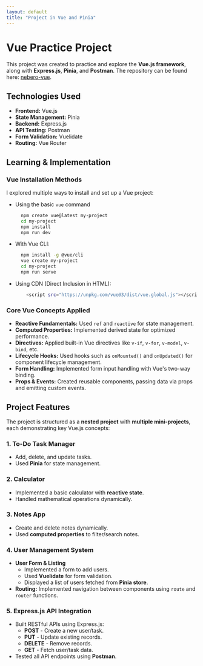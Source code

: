 ```yaml
---
layout: default
title: "Project in Vue and Pinia"
---
```


# Vue Practice Project

This project was created to practice and explore the **Vue.js framework**, along with **Express.js**, **Pinia**, and **Postman**. The repository can be found here: [nebero-vue](https://github.com/Inder-singh001/nebero-vue).

## Technologies Used

- **Frontend:** Vue.js
- **State Management:** Pinia
- **Backend:** Express.js
- **API Testing:** Postman
- **Form Validation:** Vuelidate
- **Routing:** Vue Router

## Learning & Implementation

### Vue Installation Methods

I explored multiple ways to install and set up a Vue project:

- Using the basic `vue` command
  
  ```sh
    npm create vue@latest my-project
    cd my-project
    npm install
    npm run dev
  ```
- With Vue CLI:

  ```sh
    npm install -g @vue/cli
    vue create my-project
    cd my-project
    npm run serve
  ```

- Using CDN (Direct Inclusion in HTML):

  ```sh
      <script src="https://unpkg.com/vue@3/dist/vue.global.js"></script>
  ```

### Core Vue Concepts Applied

- **Reactive Fundamentals:** Used `ref` and `reactive` for state management.
- **Computed Properties:** Implemented derived state for optimized performance.
- **Directives:** Applied built-in Vue directives like `v-if`, `v-for`, `v-model`, `v-bind`, etc.
- **Lifecycle Hooks:** Used hooks such as `onMounted()` and `onUpdated()` for component lifecycle management.
- **Form Handling:** Implemented form input handling with Vue's two-way binding.
- **Props & Events:** Created reusable components, passing data via props and emitting custom events.

## Project Features

The project is structured as a **nested project** with **multiple mini-projects**, each demonstrating key Vue.js concepts:

### 1. To-Do Task Manager

- Add, delete, and update tasks.
- Used **Pinia** for state management.

### 2. Calculator

- Implemented a basic calculator with **reactive state**.
- Handled mathematical operations dynamically.

### 3. Notes App

- Create and delete notes dynamically.
- Used **computed properties** to filter/search notes.

### 4. User Management System

- **User Form & Listing**
  - Implemented a form to add users.
  - Used **Vuelidate** for form validation.
  - Displayed a list of users fetched from **Pinia store**.
- **Routing:** Implemented navigation between components using `route` and `router` functions.

### 5. Express.js API Integration

- Built RESTful APIs using Express.js:
  - **POST** - Create a new user/task.
  - **PUT** - Update existing records.
  - **DELETE** - Remove records.
  - **GET** - Fetch user/task data.
- Tested all API endpoints using **Postman**.
